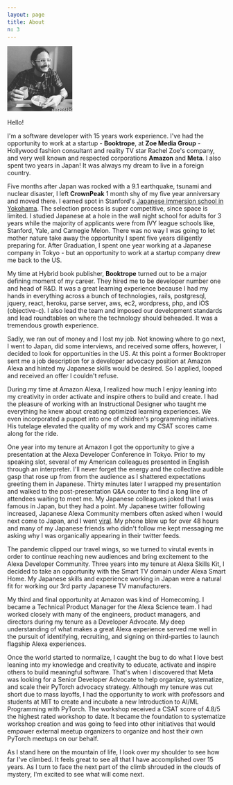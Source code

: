 ```yaml
---
layout: page
title: About
n: 3
---
```


<div>
  <img style="" src="/assets/profile.jpg" height="150px" width="150px" />
</div>

Hello!


I'm a software developer with 15 years work experience. I've had the opportunity to work 
at a startup - **Booktrope**, at **Zoe Media Group** - Hollywood fashion consultant and 
reality TV star Rachel Zoe's company, and very well known and respected corporations 
**Amazon** and **Meta**. I also spent two years in Japan! It was always my dream to live 
in a foreign country.

Five months after Japan was rocked with a 9.1 earthquake, tsunami and nuclear disaster, 
I left **CrownPeak** 1 month shy of my five year anniversary and moved there. I earned spot
in Stanford's [Japanese immersion school in Yokohama](http://iucjapan.org). The selection 
process is super competitive, since space is limited. I studied Japanese at a hole in the wall 
night school for adults for 3 years while the majority of applicants were from IVY league 
schools like, Stanford, Yale, and Carnegie Melon. There was no way I was going to let mother 
nature take away the opportunity I spent five years diligently preparing for. After Graduation, 
I spent one year working at a Japanese company in Tokyo - but an opportunity to work at a 
startup company drew me back to the US.

My time at Hybrid book publisher, **Booktrope** turned out to be a major defining moment of 
my career.  They hired me to be developer number one and head of R&D. It was a great learning 
experience because I had my hands in everything across a bunch of technologies, rails, postgresql, jquery, react, heroku, parse server, aws, ec2, wordpress, php, and iOS (objective-c). I also 
lead the team and imposed our development standards and lead roundtables on where the 
technology should beheaded. It was a tremendous growth experience.

Sadly, we ran out of money and I lost my job. Not knowing where to go next, I went to Japan, 
did some interviews, and received some offers, however, I decided to look for opportunities in 
the US. At this point a former Booktroper sent me a job description for a developer advocacy 
position at Amazon Alexa and hinted my Japanese skills would be desired. So I applied, looped 
and received an offer I couldn't refuse.

During my time at Amazon Alexa, I realized how much I enjoy leaning into my creativity in 
order activate and inspire others to build and create. I had the pleasure of working with 
an Instructional Designer who taught me everything he knew about creating optimized learning 
experiences. We even incorporated a puppet into one of children's programming initiatives. His 
tutelage elevated the quality of my work and my CSAT scores came along for the ride.

One year into my tenure at Amazon I got the opportunity to give a presentation at the Alexa 
Developer Conference in Tokyo. Prior to my speaking slot, several of my American colleagues 
presented in English through an interpreter. I'll never forget the energy and the collective 
audible gasp that rose up from from the audience as I shattered expectations greeting them 
in Japanese. Thirty minutes later I wrapped my presentation and walked to the post-presentation
Q&A counter to find a long line of attendees waiting to meet me. My Japanese colleagues joked 
that I was famous in Japan, but they had a point. My Japanese twitter following increased, 
Japanese Alexa Community members often asked when I would next come to Japan, and I went [viral](https://x.com/sleepydeveloper/status/1188252385342193664?s=12&t=RwuFBS6T-6FewkJ-RV2poA). My phone blew up for over 48 hours and many of my Japanese friends who didn't follow me kept messaging me asking why 
I was organically appearing in their twitter feeds.

The pandemic clipped our travel wings, so we turned to virutal events in order to continue
reaching new audiences and bring excitement to the Alexa Developer Community. Three years into
my tenure at Alexa Skills Kit, I decided to take an opportunity with the Smart TV domain under 
Alexa Smart Home. My Japanese skills and experience working in Japan were a natural fit for 
working our 3rd party Japanese TV manufacturers. 

My third and final opportunity at Amazon was kind of Homecoming. I became a Technical Product
Manager for the Alexa Science team. I had worked closely with many of the engineers, product 
managers, and directors during my tenure as a Developer Advocate. My deep understanding of what 
makes a great Alexa experience served me well in the pursuit of identifying, recruiting, and 
signing on third-parties to launch flagship Alexa experiences.

Once the world started to normalize, I caught the bug to do what I love best leaning into my
knowledge and creativity to educate, activate and inspire others to build meaningful software. 
That's when I discovered that Meta was looking for a Senior Developer Advocate to help organize,
systematize, and scale their PyTorch advocacy strategy. Although my tenure was cut short due to 
mass layoffs, I had the opportunity to work with professors and students at MIT to create and 
incubate a new Introduction to AI/ML Programming with PyTorch. The workshop received a CSAT score 
of 4.8/5 the highest rated workshop to date. It became the foundation to systematize workshop 
creation and was going to feed into other initiatives that would empower external meetup organizers
to organize and host their own PyTorch meetups on our behalf.

As I stand here on the mountain of life, I look over my shoulder to see how far I've climbed. It feels
great to see all that I have accomplished over 15 years. As I turn to face the next part of the climb 
shrouded in the clouds of mystery, I'm excited to see what will come next.